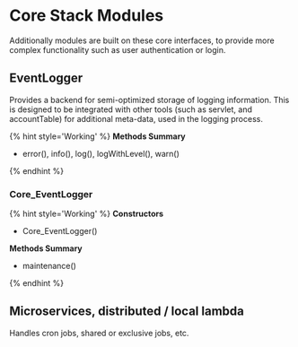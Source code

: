 # Core Stack Modules

Additionally modules are built on these core interfaces, to provide more complex functionality such as user authentication or login.

## EventLogger

Provides a backend for semi-optimized storage of logging information. This is designed to be integrated with other tools (such as servlet, and accountTable) for additional meta-data, used in the logging process.

{% hint style='Working' %}
**Methods Summary**

+ error(), info(), log(), logWithLevel(), warn()

{% endhint %}

### Core_EventLogger

{% hint style='Working' %}
**Constructors**

+ Core_EventLogger()

**Methods Summary**

+ maintenance()

{% endhint %}

## Microservices, distributed / local lambda

Handles cron jobs, shared or exclusive jobs, etc.
